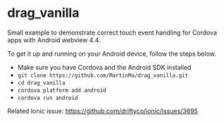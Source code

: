 # drag_vanilla
Small example to demonstrate correct touch event handling for Cordova apps with Android webview 4.4.

To get it up and running on your Android device, follow the steps below.
* Make sure you have Cordova and the Android SDK installed
* `git clone https://github.com/MartinMa/drag_vanilla.git`
* `cd drag_vanilla`
* `cordova platform add android`
* `cordova run android`

Related Ionic issue: https://github.com/driftyco/ionic/issues/3695

